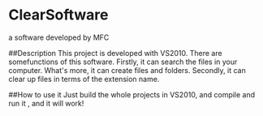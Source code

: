# ClearSoftware
a software developed by MFC

##Description
This project is developed with VS2010. There are somefunctions of this software. Firstly, it can search the files in your computer. What's
more, it can create files and folders. Secondly, it can clear up files in terms of the extension name.

##How to use it
Just build the whole projects in VS2010, and compile and run it , and it will work!

